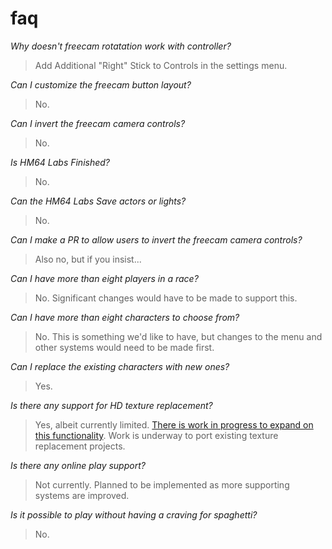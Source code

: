 # faq

*Why doesn't freecam rotatation work with controller?*  
> Add Additional "Right" Stick to Controls in the settings menu.

*Can I customize the freecam button layout?*  
> No.

*Can I invert the freecam camera controls?*  
> No.

*Is HM64 Labs Finished?*  
> No.

*Can the HM64 Labs Save actors or lights?*  
> No.

*Can I make a PR to allow users to invert the freecam camera controls?*  
> Also no, but if you insist...

*Can I have more than eight players in a race?*
> No. Significant changes would have to be made to support this.

*Can I have more than eight characters to choose from?*
> No. This is something we'd like to have, but changes to the menu and other systems would need to be made first.

*Can I replace the existing characters with new ones?*
> Yes.

*Is there any support for HD texture replacement?*
> Yes, albeit currently limited. [There is work in progress to expand on this functionality](https://github.com/HarbourMasters/SpaghettiKart/pull/147). Work is underway to port existing texture replacement projects.

*Is there any online play support?*
> Not currently. Planned to be implemented as more supporting systems are improved.

*Is it possible to play without having a craving for spaghetti?*
> No.
